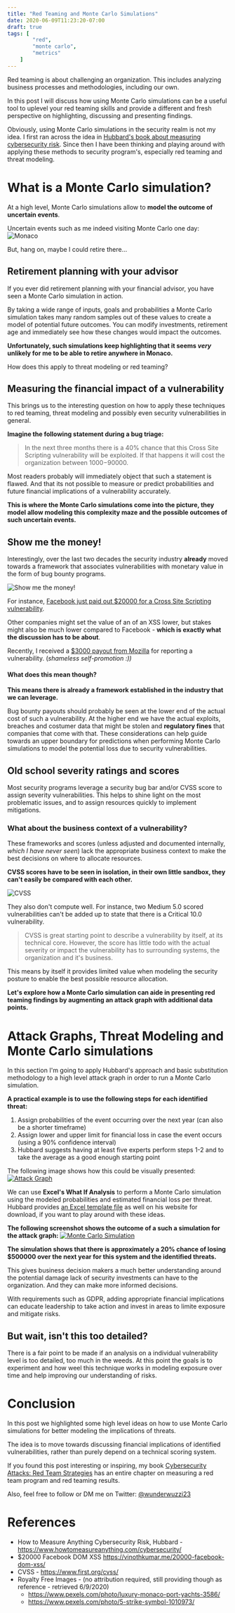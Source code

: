 ```yaml
---
title: "Red Teaming and Monte Carlo Simulations"
date: 2020-06-09T11:23:20-07:00
draft: true
tags: [
        "red",
        "monte carlo",
        "metrics"
    ]
---
```


Red teaming is about challenging an organization. This includes analyzing business processes and methodologies, including our own.

In this post I will discuss how using Monte Carlo simulations can be a useful tool to uplevel your red teaming skills and provide a different and fresh perspective on highlighting, discussing and presenting findings.

Obviously, using Monte Carlo simulations in the security realm is not my idea. I first ran across the idea in [Hubbard's book about measuring cybersecurity risk](https://www.howtomeasureanything.com/cybersecurity/). Since then I have been thinking and playing around with applying these methods to security program's, especially red teaming and threat modeling.

# What is a Monte Carlo simulation?

At a high level, Monte Carlo simulations allow to **model the outcome of uncertain events**. 

Uncertain events such as me indeed visiting Monte Carlo one day:
![Monaco](/blog/images/2020/monaco.png)

But, hang on, maybe I could retire there...

## Retirement planning with your advisor

If you ever did retirement planning with your financial advisor, you have seen a Monte Carlo simulation in action. 

By taking a wide range of inputs, goals and probabilities a Monte Carlo simulation takes many random samples out of these values to create a model of potential future outcomes. You can modify investments, retirement age and immediately see how these changes would impact the outcomes.

**Unfortunately, such simulations keep highlighting that it seems *very* unlikely for me to be able to retire anywhere in Monaco.**

How does this apply to threat modeling or red teaming?

## Measuring the financial impact of a vulnerability

This brings us to the interesting question on how to apply these techniques to red teaming, threat modeling and possibly even security vulnerabilities in general. 

**Imagine the following statement during a bug triage:**

> In the next three months there is a 40% chance that this Cross Site Scripting vulnerability will be exploited. If that happens it will cost the organization between $1000-$90000.

Most readers probably will immediately object that such a statement is flawed. And that its not possible to measure or predict probabilities and future financial implications of a vulnerability accurately. 

**This is where the Monte Carlo simulations come into the picture, they model allow modeling this complexity maze and the possible outcomes of such uncertain events.**


## Show me the money!

Interestingly, over the last two decades the security industry **already** moved towards a framework that associates vulnerabilities with monetary value in the form of bug bounty programs.

![Show me the money!](/blog/images/2020/dollars.png)

For instance, [Facebook just paid out $20000 for a Cross Site Scripting vulnerability](https://vinothkumar.me/20000-facebook-dom-xss/). 

Other companies might set the value of an of an XSS lower, but stakes might also be much lower compared to Facebook - **which is exactly what the discussion has to be about**. 

Recently, I received a [$3000 payout from Mozilla](https://wunderwuzzi23.github.io/blog/posts/2020/mozilla-bug-bounty-credential-hunt-phabricator-token/) for reporting a vulnerability. (*shameless self-promotion :))*

#### What does this mean though?
**This means there is already a framework established in the industry that we can leverage.**

Bug bounty payouts should probably be seen at the lower end of the actual cost of such a vulnerability. At the higher end we have the actual exploits, breaches and costumer data that might be stolen and **regulatory fines** that companies that come with that. These considerations can help guide towards an upper boundary for predictions when performing Monte Carlo simulations to model the potential loss due to security vulnerabilities.

## Old school severity ratings and scores
Most security programs leverage a security bug bar and/or CVSS score to assign severity vulnerabilities. This helps to shine light on the most problematic issues, and to assign resources quickly to implement mitigations.

### What about the business context of a vulnerability?
These frameworks and scores (unless adjusted and documented internally, *which I have never seen*) lack the appropriate business context to make the best decisions on where to allocate resources. 

**CVSS scores have to be seen in isolation, in their own little sandbox, they can't easily be compared with each other.**

![CVSS](/blog/images/2020/cvss10.png)

They also don't compute well. For instance, two Medium 5.0 scored vulnerabilities can't be added up to state that there is a Critical 10.0 vulnerability. 

> CVSS is great starting point to describe a vulnerability by itself, at its technical core. However, the score has little todo with the actual severity or impact the vulnerability has to surrounding systems, the organization and it's business.

This means by itself it provides limited value when modeling the security posture to enable the best possible resource allocation. 

**Let's explore how a Monte Carlo simulation can aide in presenting red teaming findings by augmenting an attack graph with additional data points.**

# Attack Graphs, Threat Modeling and Monte Carlo simulations 

In this section I'm going to apply Hubbard's approach and basic substitution methodology to a high level attack graph in order to run a Monte Carlo simulation.

**A practical example is to use the following steps for each identified threat:**

1. Assign probabilities of the event occurring over the next year (can also be a shorter timeframe)
2. Assign lower and upper limit for financial loss in case the event occurs (using a 90% confidence interval)
3. Hubbard suggests having at least five experts perform steps 1-2 and to take the average as a good enough starting point

The following image shows how this could be visually presented:
[![Attack Graph](/blog/images/2020/graph.png)](/blog/images/2020/graph.png)

We can use **Excel's What If Analysis** to perform a Monte Carlo simulation using the modeled probabilities and estimated financial loss per threat. Hubbard provides [an Excel template file](http://www.howtomeasureanything.com/cybersecurity/) as well on his website for download, if you want to play around with these ideas.

**The following screenshot shows the outcome of a such a simulation for the attack graph:**
[![Monte Carlo Simulation](/blog/images/2020/montecarlo.png)](/blog/images/2020/montecarlo.png)

**The simulation shows that there is approximately a 20% chance of losing $500000 over the next year for this system and the identified threats.**

This gives business decision makers a much better understanding around the potential damage lack of security investments can have to the organization. And they can make more informed decisions. 

With requirements such as GDPR, adding appropriate financial implications can educate leadership to take action and invest in areas to limite exposure and mitigate risks.

## But wait, isn't this too detailed?
There is a fair point to be made if an analysis on a individual vulnerability level is too detailed, too much in the weeds. At this point the goals is to experiment and how weel this technique works in modeling exposure over time and help improving our understanding of risks.

# Conclusion
In this post we highlighted some high level ideas on how to use Monte Carlo simulations for better modeling the implications of threats. 

The idea is to move towards discussing financial implications of identified vulnerabilities, rather than purely depend on a technical scoring system.

If you found this post interesting or inspiring, my book [Cybersecurity Attacks: Red Team Strategies](https://www.amazon.com/Cybersecurity-Attacks-Strategies-elevating-homefield/dp/1838828869) has an entire chapter on measuring a red team program and red teaming results. 

Also, feel free to follow or DM me on Twitter: [@wunderwuzzi23](https://twitter.com/wunderwuzzi23)


# References
* How to Measure Anything Cybersecurity Risk, Hubbard - https://www.howtomeasureanything.com/cybersecurity/
* $20000 Facebook DOM XSS https://vinothkumar.me/20000-facebook-dom-xss/
* CVSS - https://www.first.org/cvss/
* Royalty Free Images - (no attribution required, still providing though as reference -  retrieved 6/9/2020)
   *  https://www.pexels.com/photo/luxury-monaco-port-yachts-3586/ 
   *  https://www.pexels.com/photo/5-strike-symbol-1010973/
